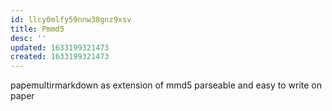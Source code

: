 ```yaml
---
id: llcy0mlfy59nnw38gnz9xsv
title: Pmmd5
desc: ''
updated: 1633199321473
created: 1633199321473
---
```


papemultirmarkdown as extension of mmd5
parseable and easy to write on paper
